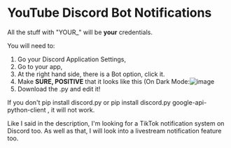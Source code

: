 # YouTube Discord Bot Notifications

All the stuff with "YOUR_" will be **your** credentials. 

You will need to:
1. Go your Discord Application Settings,
2. Go to your app, 
3. At the right hand side, there is a Bot option, click it.
4. Make **SURE, POSITIVE** that it looks like this (On Dark Mode:![image](https://github.com/user-attachments/assets/8cf84351-c513-4b12-aead-db105c508e24)
5. Download the .py and edit it!

If you don't pip install discord.py or pip install discord.py google-api-python-client , it will not work. 

Like I said in the description, I'm looking for a TikTok notification system on Discord too. As well as that, I will look into a livestream notification feature too. 

